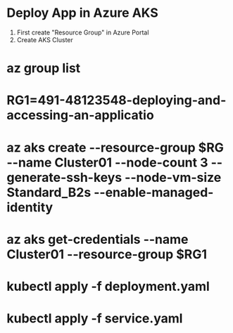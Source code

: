 # Deploy App in Azure AKS

1. First create "Resource Group" in Azure Portal
2. Create AKS Cluster
# az group list
# RG1=491-48123548-deploying-and-accessing-an-applicatio

# az aks create --resource-group $RG --name Cluster01 --node-count 3 --generate-ssh-keys --node-vm-size Standard_B2s --enable-managed-identity
# az aks get-credentials --name Cluster01 --resource-group $RG1

# kubectl apply -f deployment.yaml
# kubectl apply -f service.yaml
